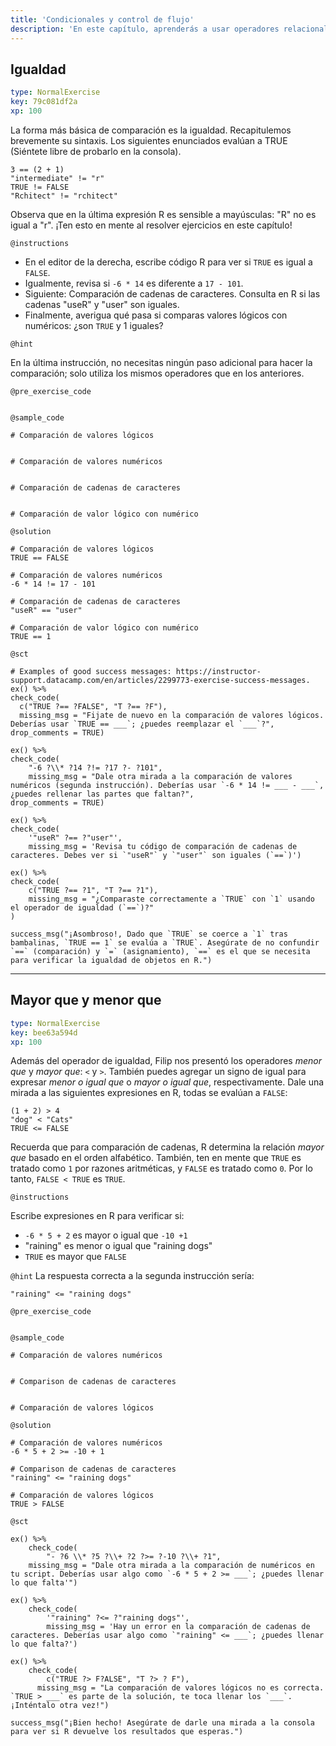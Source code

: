 ```yaml
---
title: 'Condicionales y control de flujo'
description: 'En este capítulo, aprenderás a usar operadores relacionales para comparar objetos en R, y operadores lógicos como "y" y "o" para combinar valores TRUE y FALSE. Además, usarás este conocimiento para construir enunciados condicionales.'
---
```


## Igualdad

```yaml
type: NormalExercise
key: 79c081df2a
xp: 100
```

<!-- Guidelines for contexts: https://instructor-support.datacamp.com/en/articles/2375526-course-coding-exercises. -->
La forma más básica de comparación es la igualdad. Recapitulemos brevemente su sintaxis. Los siguientes enunciados evalúan a TRUE (Siéntete libre de probarlo en la consola).

```
3 == (2 + 1)
"intermediate" != "r"
TRUE != FALSE
"Rchitect" != "rchitect"
```
Observa que en la última expresión R es sensible a mayúsculas: "R" no es igual a "r". ¡Ten esto en mente al resolver ejercicios en este capítulo!

`@instructions`
<!-- Guidelines for instructions https://instructor-support.datacamp.com/en/articles/2375526-course-coding-exercises. -->
- En el editor de la derecha, escribe código R para ver si `TRUE` es igual a `FALSE`.
- Igualmente, revisa si `-6 * 14` es diferente a `17 - 101`.
- Siguiente: Comparación de cadenas de caracteres. Consulta en R si las cadenas "useR" y "user" son iguales.
- Finalmente, averigua qué pasa si comparas valores lógicos con numéricos: ¿son `TRUE` y 1 iguales?

`@hint`
<!-- Examples of good hints: https://instructor-support.datacamp.com/en/articles/2379164-hints-best-practices. -->
En la última instrucción, no necesitas ningún paso adicional para hacer la comparación; solo utiliza los mismos operadores que en los anteriores.

`@pre_exercise_code`
```{r}

```

`@sample_code`
```{r}
# Comparación de valores lógicos


# Comparación de valores numéricos


# Comparación de cadenas de caracteres


# Comparación de valor lógico con numérico

```

`@solution`
```{r}
# Comparación de valores lógicos
TRUE == FALSE

# Comparación de valores numéricos
-6 * 14 != 17 - 101

# Comparación de cadenas de caracteres
"useR" == "user"

# Comparación de valor lógico con numérico
TRUE == 1
```

`@sct`
```{r}
# Examples of good success messages: https://instructor-support.datacamp.com/en/articles/2299773-exercise-success-messages.
ex() %>% 
check_code(
  c("TRUE ?== ?FALSE", "T ?== ?F"), 
  missing_msg = "Fijate de nuevo en la comparación de valores lógicos. Deberías usar `TRUE == ___`; ¿puedes reemplazar el `___`?",
drop_comments = TRUE)

ex() %>% 
check_code(
  	"-6 ?\\* ?14 ?!= ?17 ?- ?101",
	missing_msg = "Dale otra mirada a la comparación de valores numéricos (segunda instrucción). Deberías usar `-6 * 14 != ___ - ___`, ¿puedes rellenar las partes que faltan?",
drop_comments = TRUE)

ex() %>% 
check_code(
	'"useR" ?== ?"user"',
	missing_msg = 'Revisa tu código de comparación de cadenas de caracteres. Debes ver si `"useR"` y `"user"` son iguales (`==`)')

ex() %>% 
check_code(
    c("TRUE ?== ?1", "T ?== ?1"),
  	missing_msg = "¿Comparaste correctamente a `TRUE` con `1` usando el operador de igualdad (`==`)?"
)

success_msg("¡Asombroso!, Dado que `TRUE` se coerce a `1` tras bambalinas, `TRUE == 1` se evalúa a `TRUE`. Asegúrate de no confundir `==` (comparación) y `=` (asignamiento), `==` es el que se necesita para verificar la igualdad de objetos en R.")
```

---

## Mayor que y menor que

```yaml
type: NormalExercise
key: bee63a594d
xp: 100
```

<!-- Guidelines for contexts: https://instructor-support.datacamp.com/en/articles/2375526-course-coding-exercises. -->
Además del operador de igualdad, Filip nos presentó los operadores *menor que* y *mayor que*: `<` y `>`. También puedes agregar un signo de igual para expresar *menor o igual que* o *mayor o igual que*, respectivamente. Dale una mirada a las siguientes expresiones en R, todas se evalúan a `FALSE`:
```
(1 + 2) > 4
"dog" < "Cats"
TRUE <= FALSE
```
Recuerda que para comparación de cadenas, R determina la relación *mayor que* basado en el orden alfabético. También, ten en mente que `TRUE` es tratado como `1` por razones aritméticas, y `FALSE` es tratado como `0`. Por lo tanto, `FALSE < TRUE` es `TRUE`.

`@instructions`
<!-- Guidelines for instructions https://instructor-support.datacamp.com/en/articles/2375526-course-coding-exercises. -->
Escribe expresiones en R para verificar si:
- `-6 * 5 + 2` es mayor o igual que `-10 +1`
- "raining" es menor o igual que "raining dogs"
- `TRUE` es mayor que `FALSE`

`@hint`
La respuesta correcta a la segunda instrucción sería:

```
"raining" <= "raining dogs"
```

`@pre_exercise_code`
```{r}

```

`@sample_code`
```{r}
# Comparación de valores numéricos


# Comparison de cadenas de caracteres


# Comparación de valores lógicos

```

`@solution`
```{r}
# Comparación de valores numéricos
-6 * 5 + 2 >= -10 + 1

# Comparison de cadenas de caracteres
"raining" <= "raining dogs"

# Comparación de valores lógicos
TRUE > FALSE
```

`@sct`
```{r}
ex() %>% 
	check_code(
    	"- ?6 \\* ?5 ?\\+ ?2 ?>= ?-10 ?\\+ ?1",
    missing_msg = "Dale otra mirada a la comparación de numéricos en tu script. Deberías usar algo como `-6 * 5 + 2 >= ___`; ¿puedes llenar lo que falta'")

ex() %>% 
	check_code(
    	'"raining" ?<= ?"raining dogs"',
    	missing_msg = 'Hay un error en la comparación de cadenas de caracteres. Deberías usar algo como `"raining" <= ___`; ¿puedes llenar lo que falta?')

ex() %>% 
	check_code(
    	c("TRUE ?> F?ALSE", "T ?> ? F"),
      missing_msg = "La comparación de valores lógicos no es correcta. `TRUE > ___` es parte de la solución, te toca llenar los `___`. ¡Inténtalo otra vez!")

success_msg("¡Bien hecho! Asegúrate de darle una mirada a la consola para ver si R devuelve los resultados que esperas.")

```
